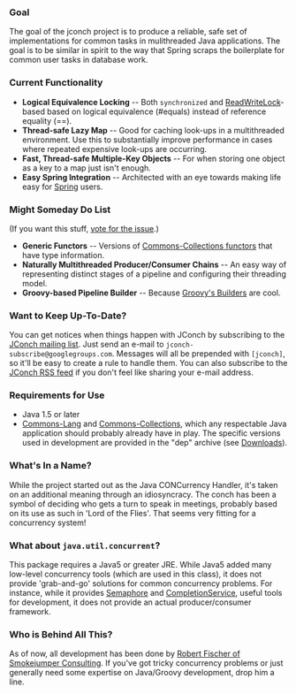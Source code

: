 ### Goal ###
The goal of the jconch project is to produce a reliable, safe set of implementations for common tasks in mulithreaded Java applications.  The goal is to be similar in spirit to the way that Spring scraps the boilerplate for common user tasks in database work.

### Current Functionality ###
  * **Logical Equivalence Locking** -- Both `synchronized` and [ReadWriteLock](http://java.sun.com/j2se/1.5.0/docs/api/java/util/concurrent/locks/ReadWriteLock.html)-based based on logical equivalence (#equals) instead of reference equality (==).
  * **Thread-safe Lazy Map** -- Good for caching look-ups in a multithreaded environment.  Use this to substantially improve performance in cases where repeated expensive look-ups are occurring.
  * **Fast, Thread-safe Multiple-Key Objects** -- For when storing one object as a key to a map just isn't enough.
  * **Easy Spring Integration** -- Architected with an eye towards making life easy for [Spring](http://www.springframework.org/) users.

### Might Someday Do List ###
(If you want this stuff, [vote for the issue](http://code.google.com/p/jconch/issues/list).)
  * **Generic Functors** -- Versions of [Commons-Collections functors](http://commons.apache.org/collections/api-release/index.html) that have type information.
  * **Naturally Multithreaded Producer/Consumer Chains** -- An easy way of representing distinct stages of a pipeline and configuring their threading model.
  * **Groovy-based Pipeline Builder** -- Because [Groovy's Builders](http://www.ibm.com/developerworks/java/library/j-pg04125/) are cool.

### Want to Keep Up-To-Date? ###
You can get notices when things happen with JConch by subscribing to the [JConch mailing list](http://groups.google.com/group/jconch).  Just send an e-mail to `jconch-subscribe@googlegroups.com`.  Messages will all be prepended with `[jconch]`, so it'll be easy to create a rule to handle them.
You can also subscribe to the [JConch RSS feed](http://feeds.feedburner.com/JConchGoogleGroup) if you don't feel like sharing your e-mail address.

### Requirements for Use ###
  * Java 1.5 or later
  * [Commons-Lang](http://commons.apache.org/lang/) and [Commons-Collections](http://commons.apache.org/collections/), which any respectable Java application should probably already have in play.  The specific versions used in development are provided in the "dep" archive (see [Downloads](http://code.google.com/p/jconch/downloads/list)).

### What's In a Name? ###
While the project started out as the Java CONCurrency Handler, it's taken on an additional meaning through an idiosyncracy.  The conch has been a symbol of deciding who gets a turn to speak in meetings, probably based on its use as such in 'Lord of the Flies'.  That seems very fitting for a concurrency system!

### What about `java.util.concurrent`? ###
This package requires a Java5 or greater JRE.  While Java5 added many low-level concurrency tools (which are used in this class), it does not provide 'grab-and-go' solutions for common concurrency problems.  For instance, while it provides [Semaphore](http://java.sun.com/j2se/1.5.0/docs/api/java/util/concurrent/Semaphore.html) and [CompletionService](http://java.sun.com/j2se/1.5.0/docs/api/java/util/concurrent/CompletionService.html), useful tools for development, it does not provide an actual producer/consumer framework.

### Who is Behind All This? ###
As of now, all development has been done by [Robert Fischer of Smokejumper Consulting](http://www.smokejumperit.com/).  If you've got tricky concurrency problems or just generally need some expertise on Java/Groovy development, drop him a line.